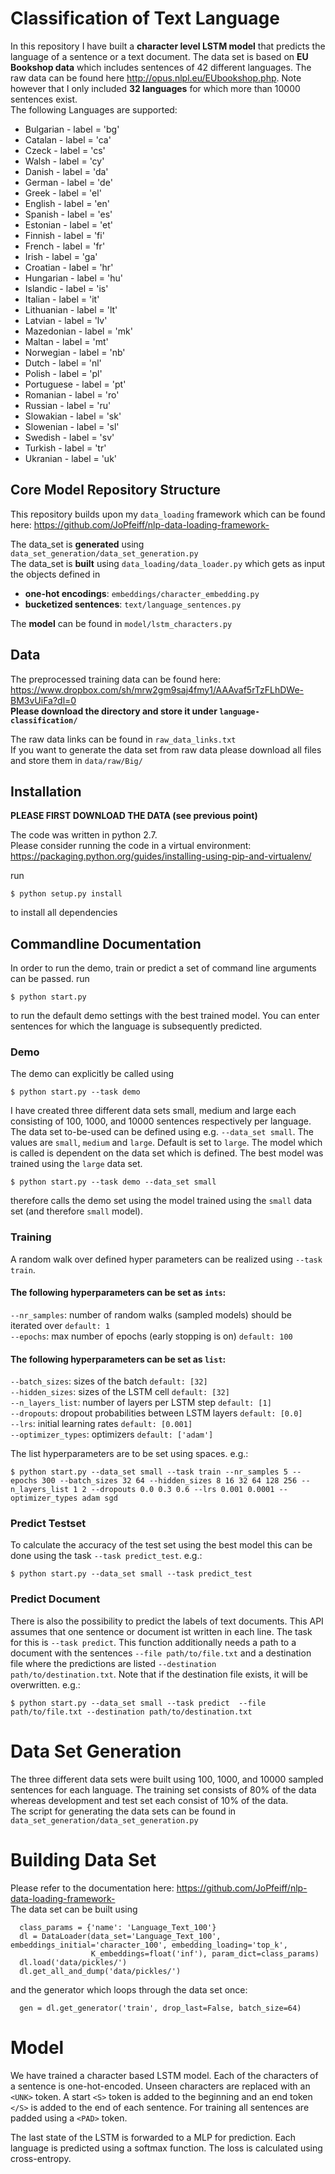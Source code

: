 # Classification of Text Language

In this repository I have built a **character level LSTM model** that predicts the language of a sentence or a text document.
The data set is based on **EU Bookshop data** which includes sentences of 42 different languages. The raw data can be found here http://opus.nlpl.eu/EUbookshop.php. Note however that I only included **32 languages** for which more than 10000 sentences exist. <br/> 
The following Languages are supported:
- Bulgarian - label = 'bg'
- Catalan - label = 'ca' <br/>
- Czeck - label = 'cs' <br/>
- Walsh - label = 'cy' <br/>
- Danish - label = 'da' <br/>
- German - label = 'de' <br/>
- Greek - label = 'el' <br/>
- English - label = 'en' <br/>
- Spanish - label = 'es' <br/>
- Estonian - label = 'et' <br/>
- Finnish - label = 'fi' <br/>
- French - label = 'fr' <br/>
- Irish - label = 'ga' <br/>
- Croatian - label = 'hr' <br/>
- Hungarian - label = 'hu' <br/>
- Islandic - label = 'is' <br/>
- Italian - label = 'it' <br/>
- Lithuanian - label = 'lt' <br/>
- Latvian - label = 'lv' <br/>
- Mazedonian - label = 'mk' <br/>
- Maltan - label = 'mt' <br/>
- Norwegian - label = 'nb' <br/>
- Dutch - label = 'nl' <br/>
- Polish - label = 'pl' <br/>
- Portuguese - label = 'pt' <br/>
- Romanian - label = 'ro' <br/>
- Russian - label = 'ru' <br/>
- Slowakian - label = 'sk' <br/>
- Slowenian - label = 'sl' <br/>
- Swedish - label = 'sv' <br/>
- Turkish - label = 'tr' <br/>
- Ukranian - label = 'uk' <br/>

## Core Model Repository Structure
This repository builds upon my `data_loading` framework which can be found here: https://github.com/JoPfeiff/nlp-data-loading-framework-

The data_set is **generated** using `data_set_generation/data_set_generation.py` <br/>
The data_set is **built** using `data_loading/data_loader.py` which gets as input the objects defined in  <br/>
 - **one-hot encodings**: `embeddings/character_embedding.py` <br/>
 - **bucketized sentences**: `text/language_sentences.py` 
 
The **model** can be found in `model/lstm_characters.py` <br/>

## Data
The preprocessed training data can be found here: <br/>
https://www.dropbox.com/sh/mrw2gm9saj4fmy1/AAAvaf5rTzFLhDWe-BM3vUiFa?dl=0 <br/>
**Please download the directory and store it under `language-classification/`** <br/>

The raw data links can be found in `raw_data_links.txt` <br/>
If you want to generate the data set from raw data please download all files and store them in `data/raw/Big/` <br/>

## Installation
**PLEASE FIRST DOWNLOAD THE DATA (see previous point)**

The code was written in python 2.7. <br/>
Please consider running the code in a virtual environment: <br/>
https://packaging.python.org/guides/installing-using-pip-and-virtualenv/  <br/>

run
```
$ python setup.py install
```
to install all dependencies

## Commandline Documentation
In order to run the demo, train or predict a set of command line arguments can be passed.
run
```
$ python start.py
```
to run the default demo settings with the best trained model. You can enter sentences for which the language is subsequently predicted. <br/>

### Demo 

The demo can explicitly be called using
```
$ python start.py --task demo
```
I have created three different data sets small, medium and large each consisting of 100, 1000, and 10000 sentences respectively per language. The data set to-be-used can be defined using e.g. `--data_set small`. The values are `small`, `medium` and `large`. Default is set to `large`. The model which is called is dependent on the data set which is defined. The best model was trained using the `large` data set. 
```
$ python start.py --task demo --data_set small 
```
therefore calls the demo set using the model trained using the `small` data set (and therefore `small` model). <br/>

### Training
A random walk over defined hyper parameters can be realized using `--task train`. <br/>
#### The following hyperparameters can be set as `ints`: <br/>
`--nr_samples`: number of random walks (sampled models) should be iterated over `default: 1` <br/>
`--epochs`: max number of epochs (early stopping is on)  `default: 100` <br/>
#### The following hyperparameters can be set as `list`:
`--batch_sizes`: sizes of the batch `default: [32]`<br/>
`--hidden_sizes`: sizes of the LSTM cell `default: [32]`<br/>
`--n_layers_list`: number of layers per LSTM step `default: [1]`<br/>
`--dropouts`: dropout probabilities between LSTM layers `default: [0.0]`<br/>
`--lrs`: initial learning rates `default: [0.001]`<br/>
`--optimizer_types`: optimizers `default: ['adam']`<br/>

The list hyperparameters are to be set using spaces. e.g.:

```
$ python start.py --data_set small --task train --nr_samples 5 --epochs 300 --batch_sizes 32 64 --hidden_sizes 8 16 32 64 128 256 --n_layers_list 1 2 --dropouts 0.0 0.3 0.6 --lrs 0.001 0.0001 --optimizer_types adam sgd
```

### Predict Testset
To calculate the accuracy of the test set using the best model this can be done using the task `--task predict_test`. e.g.:
```
$ python start.py --data_set small --task predict_test 
```

### Predict Document
There is also the possibility to predict the labels of text documents. This API assumes that one sentence or document ist written in each line. The task for this is `--task predict`. This function additionally needs a path to a document with the sentences `--file path/to/file.txt` and a destination file where the predictions are listed `--destination path/to/destination.txt`. Note that if the destination file exists, it will be overwritten. e.g.:

```
$ python start.py --data_set small --task predict  --file path/to/file.txt --destination path/to/destination.txt
```

# Data Set Generation
The three different data sets were built using 100, 1000, and 10000 sampled sentences for each language. The training set consists of 80% of the data whereas development and test set each consist of 10% of the data. <br/>
The script for generating the data sets can be found in `data_set_generation/data_set_generation.py`

# Building Data Set
Please refer to the documentation here: https://github.com/JoPfeiff/nlp-data-loading-framework- <br/>
The data set can be built using
```
  class_params = {'name': 'Language_Text_100'}
  dl = DataLoader(data_set='Language_Text_100', embeddings_initial='character_100', embedding_loading='top_k',
                  K_embeddings=float('inf'), param_dict=class_params)
  dl.load('data/pickles/')
  dl.get_all_and_dump('data/pickles/')
```
and the generator which loops through the data set once:
```
  gen = dl.get_generator('train', drop_last=False, batch_size=64)
```


# Model
We have trained a character based LSTM model. Each of the characters of a sentence is one-hot-encoded. Unseen characters are replaced with an `<UNK>` token. A start `<S>` token is added to the beginning and an end token `</S>` is added to the end of each sentence. For training all sentences are padded using a `<PAD>` token. <br/>

The last state of the LSTM is forwarded to a MLP for prediction. Each language is predicted using a softmax function. The loss is calculated using cross-entropy. 


